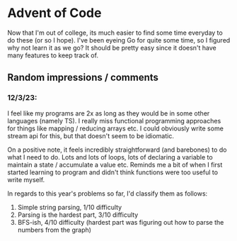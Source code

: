 # Advent of Code

Now that I'm out of college, its much easier to find some time everyday to do these (or so I hope).
I've been eyeing Go for quite some time, so I figured why not learn it as we go? 
It should be pretty easy since it doesn't have many features to keep track of.

## Random impressions / comments 

### 12/3/23:
I feel like my programs are 2x as long as they would be in some other languages (namely TS). I really miss functional programming approaches 
for things like mapping / reducing arrays etc. I could obviously write some stream api for this, but that doesn't seem to be idiomatic. 

On a positive note, it feels incredibly straightforward (and barebones) to do what I need to do. Lots and lots of loops, lots of declaring 
a variable to maintain a state / accumulate a value etc. Reminds me a bit of when I first started learning to program and didn't think 
functions were too useful to write myself. 

In regards to this year's problems so far, I'd classify them as follows:
1. Simple string parsing, 1/10 difficulty
2. Parsing is the hardest part, 3/10 difficulty
3. BFS-ish, 4/10 difficulty (hardest part was figuring out how to parse the numbers from the graph)
